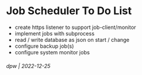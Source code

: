 # Job Scheduler To Do List

* create https listener to support job-client/monitor
* implement jobs with subprocess
* read / write database as json on start / change
* configure backup job(s)
* configure system monitor jobs

###### dpw | 2022-12-25
